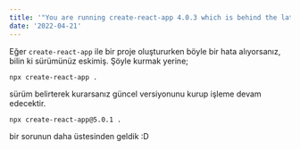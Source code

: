 ```yaml
---
title: '"You are running create-react-app 4.0.3 which is behind the latest release (5.0.1)" Hatası'
date: '2022-04-21'
---
```


Eğer `create-react-app` ile bir proje oluştururken böyle bir hata alıyorsanız, bilin ki sürümünüz eskimiş. Şöyle kurmak yerine;

```shell
npx create-react-app .
```

sürüm belirterek kurarsanız güncel versiyonunu kurup işleme devam edecektir.

```shell
npx create-react-app@5.0.1 .
```

bir sorunun daha üstesinden geldik :D 

